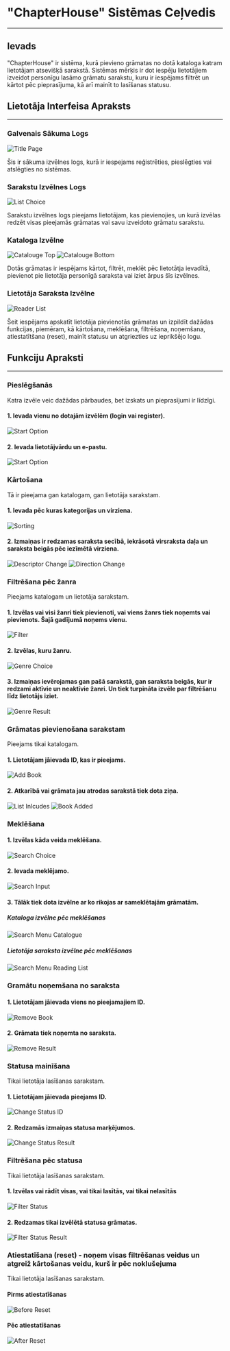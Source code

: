 # "ChapterHouse" Sistēmas Ceļvedis
----
## Ievads

"ChapterHouse" ir sistēma, kurā pievieno grāmatas no dotā kataloga katram lietotājam atsevišķā sarakstā. Sistēmas mērķis ir dot iespēju lietotājiem izveidot personīgu lasāmo grāmatu sarakstu, kuru ir iespējams filtrēt un kārtot pēc pieprasījuma, kā arī mainīt to lasīšanas statusu.

## Lietotāja Interfeisa Apraksts
----
### Galvenais Sākuma Logs
![Title Page](guide_img/start.png)

Šis ir sākuma izvēlnes logs, kurā ir iespejams reģistrēties, pieslēgties vai atslēgties no sistēmas.

### Sarakstu Izvēlnes Logs
![List Choice](guide_img/listChoice.png)

Sarakstu izvēlnes logs pieejams lietotājam, kas pievienojies, un kurā izvēlas redzēt visas pieejamās grāmatas vai savu izveidoto grāmatu sarakstu.

### Kataloga Izvēlne
![Catalouge Top](guide_img/main_allBooks_top.png)
![Catalouge Bottom](guide_img/main_allBooks.png)

Dotās grāmatas ir iespējams kārtot, filtrēt, meklēt pēc lietotātja ievadītā, pievienot pie lietotāja personīgā saraksta vai iziet ārpus šīs izvēlnes.

### Lietotāja Saraksta Izvēlne
![Reader List](guide_img/main_user_list.png)

Šeit iespējams apskatīt lietotāja pievienotās grāmatas un izpildīt dažādas funkcijas, piemēram, kā kārtošana, meklēšana, filtrēšana, noņemšana, atiestatītšana (reset), mainīt statusu un atgriezties uz ieprikšējo logu.

## Funkciju Apraksti
----
### Pieslēgšanās
Katra izvēle veic dažādas pārbaudes, bet izskats un pieprasījumi ir līdzīgi.
#### 1. Ievada vienu no dotajām izvēlēm (login vai register).
![Start Option](guide_img/functions/login/start_login.png)
#### 2. Ievada lietotājvārdu un e-pastu.
![Start Option](guide_img/functions/login/start_login_user.png)

### Kārtošana
Tā ir pieejama gan katalogam, gan lietotāja sarakstam.
#### 1. Ievada pēc kuras kategorijas un virziena.
![Sorting](guide_img/functions/sort/sorting.png)
#### 2. Izmaiņas ir redzamas saraksta secībā, iekrāsotā virsraksta daļa un saraksta beigās pēc iezīmētā virziena.
![Descriptor Change](guide_img/functions/sort/sorting_top_change.png)
![Direction Change](guide_img/functions/sort/sorting_direction.png)

### Filtrēšana pēc žanra
Pieejams katalogam un lietotāja sarakstam.
#### 1. Izvēlas vai visi žanri tiek pievienoti, vai viens žanrs tiek noņemts vai pievienots. Šajā gadījumā noņems vienu.
![Filter](guide_img/functions/filter_genre/filter.png)
#### 2. Izvēlas, kuru žanru.
![Genre Choice](guide_img/functions/filter_genre/filter_genre.png)
#### 3. Izmaiņas ievērojamas gan pašā sarakstā, gan saraksta beigās, kur ir redzami aktīvie un neaktīvie žanri. Un tiek turpināta izvēle par filtrēšanu līdz lietotājs iziet.
![Genre Result](guide_img/functions/filter_genre/filter_cont_choice.png)

### Grāmatas pievienošana sarakstam
Pieejams tikai katalogam.
#### 1. Lietotājam jāievada ID, kas ir pieejams.
![Add Book](guide_img/functions/add/add_book.png)
#### 2. Atkarībā vai grāmata jau atrodas sarakstā tiek dota ziņa.
![List Inlcudes](guide_img/functions/add/add_negative.png)
![Book Added](guide_img/functions/add/add_positive.png)

### Meklēšana
#### 1. Izvēlas kāda veida meklēšana.
![Search Choice](guide_img/functions/search/search_what.png)
#### 2. Ievada meklējamo.
![Search Input](guide_img/functions/search/search_input.png)
#### 3. Tālāk tiek dota izvēlne ar ko rikojas ar sameklētajām grāmatām.
##### Kataloga izvēlne pēc meklēšanas
![Search Menu Catalogue](guide_img/functions/search/search_menu.png)
##### Lietotāja saraksta izvēlne pēc meklēšanas
![Search Menu Reading List](guide_img/functions/search/search_menu_readingList.png)

### Gramātu noņemšana no saraksta
#### 1. Lietotājam jāievada viens no pieejamajiem ID.
![Remove Book](guide_img/functions/remove/remove_id.png)
#### 2. Grāmata tiek noņemta no saraksta.
![Remove Result](guide_img/functions/remove/remove_result.png)

### Statusa mainīšana
Tikai lietotāja lasīšanas sarakstam.
#### 1. Lietotājam jāievada pieejams ID.
![Change Status ID](guide_img/functions/status_change/status_change_id.png)
#### 2. Redzamās izmaiņas statusa marķējumos.
![Change Status Result](guide_img/functions/status_change/status_change_id_after.png)

### Filtrēšana pēc statusa
Tikai lietotāja lasīšanas sarakstam.
#### 1. Izvēlas vai rādīt visas, vai tikai lasītās, vai tikai nelasītās
![Filter Status](guide_img/functions/filter_status/filter_status.png)
#### 2. Redzamas tikai izvēlētā statusa grāmatas.
![Filter Status Result](guide_img/functions/filter_status/filter_status_result.png)

### Atiestatīšana (reset) - noņem visas filtrēšanas veidus un atgreiž kārtošanas veidu, kurš ir pēc noklušejuma
Tikai lietotāja lasīšanas sarakstam.
#### Pirms atiestatīšanas 
![Before Reset](guide_img/functions/reset/before_reset.png)
#### Pēc atiestatīšanas
![After Reset](guide_img/functions/reset/after_reset.png)